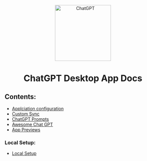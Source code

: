 <div align="center">
<p align="center">
<img width="180" src="../../public/logo.png" alt="ChatGPT">
<h1 align="center">ChatGPT Desktop App Docs</h1>
</div>


## Contents:
- [Applciation configuration](https://github.com/lencx/ChatGPT/blob/main/docs/documentation/application-config.md)
- [Custom Sync](https://github.com/lencx/ChatGPT/blob/main/docs/documentation/custom-sync.md)
- [ChatGPT Prompts](https://github.com/lencx/ChatGPT/blob/main/docs/prompts-docs/prompts-readme.md)
- [Awesome Chat GPT](https://github.com/lencx/ChatGPT/blob/main/docs/prompts-docs/AWESOME.md)
- [App Previews](https://github.com/lencx/ChatGPT/blob/main/docs/documentation/previews.md)

### Local Setup:

- [Local Setup](https://github.com/lencx/ChatGPT/blob/main/docs/development/development.md)